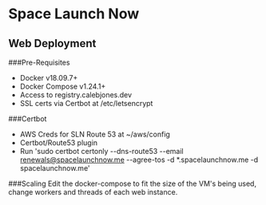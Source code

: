 # Space Launch Now
## Web Deployment

###Pre-Requisites

* Docker v18.09.7+
* Docker Compose v1.24.1+
* Access to registry.calebjones.dev
* SSL certs via Certbot at /etc/letsencrypt

###Certbot

* AWS Creds for SLN Route 53 at ~/aws/config
* Certbot/Route53 plugin
* Run 'sudo certbot certonly --dns-route53 --email renewals@spacelaunchnow.me --agree-tos -d *.spacelaunchnow.me -d spacelaunchnow.me' 

###Scaling
Edit the docker-compose to fit the size of the VM's being used, change workers and threads of each web instance.